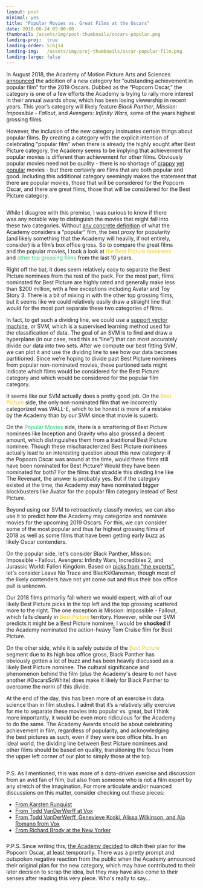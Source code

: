 ```yaml
---
layout: post
minimal: yes
title: "Popular Movies vs. Great Films at the Oscars"
date: 2018-08-24 05:00:00
thumbnail: /assets/img/post-thumbnails/oscars-popular.png
landing-proj:  true
landing-order: 5|6|14
landing-img:   /assets/img/proj-thumbnails/oscar-popular-film.png
landing-large: false
---
```



<link rel="stylesheet" href="/projects/oscars-popular-film/css/main.style.css">

<p>In August 2018, the Academy of Motion Picture Arts and Sciences <a href="https://www.hollywoodreporter.com/race/academy-plans-three-hour-oscars-telecast-adds-popular-film-category-1133138">announced</a> the addition of a new category for “outstanding achievement in popular film” for the 2019 Oscars. Dubbed as the “Popcorn Oscar,” the category is one of a few efforts the Academy is trying to rally more interest in their annual awards show, which has been losing viewership in recent years. This year’s category will likely feature <i>Black Panther</i>, <i>Mission: Impossible - Fallout</i>, and <i>Avengers: Infinity Wars</i>, some of the years highest grossing films.</p>

<p>However, the inclusion of the new category insinuates certain things about popular films. By creating a category with the explicit intention of celebrating “popular film” when there is already the highly sought after Best Picture category, the Academy seems to be implying that achievement for popular movies is different than achievement for other films. Obviously popular movies need not be quality - there is no shortage of <a href="https://www.thewrap.com/emoji-movie-summers-worst-reviewed-film-dunkirk-box-office/">crappy</a> <a href="http://fortune.com/2017/06/26/transformers-last-knight-box-office/">yet</a> <a href="https://deadline.com/2018/02/fifty-shades-freed-crosses-300-million-worldwide-box-office-1202302086/">popular</a> movies - but there certainly are films that are both popular and good. Including this additional category seemingly makes the statement that there are popular movies, those that will be considered for the Popcorn Oscar, and there are great films, those that will be considered for the Best Picture category.  </p>

<div class="columns two" id="oscars-popular-columns">
    <div class="column" id="oscars-popular-text-column">
        <p class="step-trigger" data-step=0>While I disagree with this premise, I was curious to know if there was any notable way to distinguish the movies that might fall into these two categories. Without <a href="https://www.vox.com/culture/2018/8/8/17664682/oscars-popular-film-category-2019">any concrete definition</a> of what the Academy considers a “popular” film, the best proxy for popularity (and likely something that the Academy will heavily, if not entirely, consider) is a film’s box office gross. So to compare the great films and the popular movies, I took a look at <span style="color: rgb(244, 196, 4)">the Best Picture nominees</span> and <span id="footnote-1" style="color: rgb(35, 206, 107)">other top grossing films</span> from the last 10 years.</p>
        <div class="text-cell">
            <p>Right off the bat, it does seem relatively easy to separate the Best Picture nominees from the rest of the pack. For the most part, films nominated for Best Picture are highly rated and generally make less than $200 million, with a few exceptions including <span class="intext-title">Avatar</span> and <span class="intext-title">Toy Story 3</span>. There is a bit of mixing in with the other top grossing films, but it seems like we could relatively easily draw a straight line that would for the most part separate these two categories of films.</p>
            <p>In fact, to get such a dividing line, we could use a <a href="https://medium.com/machine-learning-101/chapter-2-svm-support-vector-machine-theory-f0812effc72">support vector machine</a>, or SVM, which is a supervised learning method used for the classification of data. The goal of an SVM is to find and draw a hyperplane (in our case, read this as “line”) that can most accurately divide our data into two sets. After we compute our best fitting SVM, we can <span class="step-trigger" data-step=1>plot it</span> and use the dividing line to see how our data becomes partitioned. Since we’re hoping to divide past Best Picture nominees from popular non-nominated movies, these partioned sets might indicate which films would be considered for the Best Picture category and which would be considered for the popular film category.</p>
        </div>
        <div class="text-cell">
            <p>It seems like our SVM actually does a pretty good job. On the <span style="color: rgb(244, 196, 4)">Best Picture</span> side, the only non-nominated film that we incorrectly categorized was <span class="intext-title">WALL-E</span>, which to be honest is more of a mistake by the Academy than by our SVM since that movie is superb.</p>
            <p>On the <span style="color: rgb(35, 206, 107)">Popular Movies</span> side, there is a smattering of Best Picture nominees like <span class="intext-title">Inception</span> and <span class="intext-title">Gravity</span> who also grossed a decent amount, which distinguishes them from a traditional Best Picture nominee. Though these mischaracterized Best Picture nominees actually lead to an interesting question about this new category: if the Popcorn Oscar was around at the time, would these films still have been nominated for Best Picture? Would they have been nominated for both? For the films that straddle this dividing line like <span class="intext-title">The Revenant</span>, the answer is probably yes. But if the category existed at the time, the Academy may have nominated bigger blockbusters like <span class="intext-title">Avatar</span> for the popular film category instead of Best Picture.</p>
        </div>
        <div class="text-cell">
            <p>Beyond using our SVM to retroactively classify movies, we can also use it to predict how the Academy may categorize and nominate movies for the upcoming 2019 Oscars. For this, we can consider some of the most popular and thus far highest grossing films of 2018 as well as some films that have been getting early buzz as likely Oscar contenders.</p>
            <p class="step-trigger" data-step=2>On the popular side, let's consider <span class="intext-title">Black Panther</span>, <span class="intext-title">Mission: Impossible - Fallout</span>, <span class="intext-title">Avengers: Infinity Wars</span>, <span class="intext-title">Incredibles 2</span>, and <span class="intext-title">Jurassic World: Fallen Kingdom</span>. Based on <a href="https://www.indiewire.com/2018/04/2019-oscars-best-picture-predictions-1201954918/">picks from "the experts"</a>, let's consider <span class="intext-title">Leave No Trace</span> and <span class="intext-title">BlacKkKlansman</span>, though most of the likely contenders have not yet come out and thus their box office pull is unknown.</p>
        </div>
        <p>Our 2018 films primarily fall where we would expect, with all of our likely Best Picture picks in the top left and the top grossing scattered more to the right. The one exception is <span class="intext-title">Mission: Impossible - Fallout</span>, which falls cleanly in <span style="color: rgb(244, 196, 4)">Best Picture</span> territory. However, while our SVM predicts it might be a Best Picture nominee, I would be <b>shocked</b> if the Academy nominated the action-heavy Tom Cruise film for Best Picture.</p>
        <p>On the other side, while it is safely outside of the <span style="color: rgb(244, 196, 4)">Best Picture</span> segment due to its high box office gross, <span class="intext-title">Black Panther</span> has obviously gotten a lot of buzz and has been heavily discussed as a likely Best Picture nominee. The cultural significance and phenomenon behind the film (plus the Academy's desire to not have another #OscarsSoWhite) does make it likely for Black Panther to overcome the norm of this divide.</p>
        <p class="step-trigger" data-step=3>At the end of the day, this has been more of an exercise in data science than in film studies. I admit that it’s a relatively silly exercise for me to separate these movies into popular vs. great, but I think more importantly, it would be even more ridiculous for the Academy to do the same. The Academy Awards should be about celebrating achievement in film, regardless of popularity, and acknowledging the best pictures as such, even if they were box office hits. In an ideal world, the dividing line between Best Picture nominees and other films should be based on quality, transitioning the focus from the upper left corner of our plot to simply those at the top.</p>
    </div>
    <div class="column" id="oscars-popular-viz-column">
        <svg id="d3-oscars-popular">
        </svg>
    </div>
</div>

<p style="margin-bottom: 5px">P.S. As I mentioned, this was more of a data-driven exercise and discussion from an avid fan of film, but also from someone who is not a film expert by any stretch of the imagination. For more articulate and/or nuanced discussions on this matter, consider checking out these pieces:</p>

<ul style="margin-bottom: 25px">
    <li><a href="https://www.youtube.com/watch?v=SnLscTKCavY">From Karsten Runquist</a></li>
    <li><a href="https://www.vox.com/culture/2018/8/8/17664682/oscars-popular-film-category-2019">From Todd VanDerWerff at Vox</a></li>
    <li><a href="https://www.vox.com/culture/2018/8/9/17665634/oscars-new-categories">From Todd VanDerWerff, Genevieve Koski, Alissa Wilkinson, and Aja Romano from Vox</a></li>
    <li><a href="https://www.newyorker.com/culture/the-front-row/what-the-oscars-new-popular-film-category-says-about-the-artand-businessof-the-movies">From Richard Brody at the New Yorker</a></li>
</ul>

<p style="margin-bottom: 35vh">P.P.S. Since writing this, <a href="https://www.nytimes.com/2018/09/06/business/media/academy-awards-popular-film.html">the Academy decided</a> to ditch their plan for the Popcorn Oscar, at least temporarily. There was a pretty prompt and outspoken negative reaction from the public when the Academy announced their original plan for the new category, which may have contributed to their later decision to scrap the idea, but they may have also come to their senses after reading this very piece. Who's really to say...</p>

<script type="text/javascript" src="/projects/oscars-popular-film/js/story.js"></script>
<script type="text/javascript" src="/projects/oscars-popular-film/js/main.js"></script>
